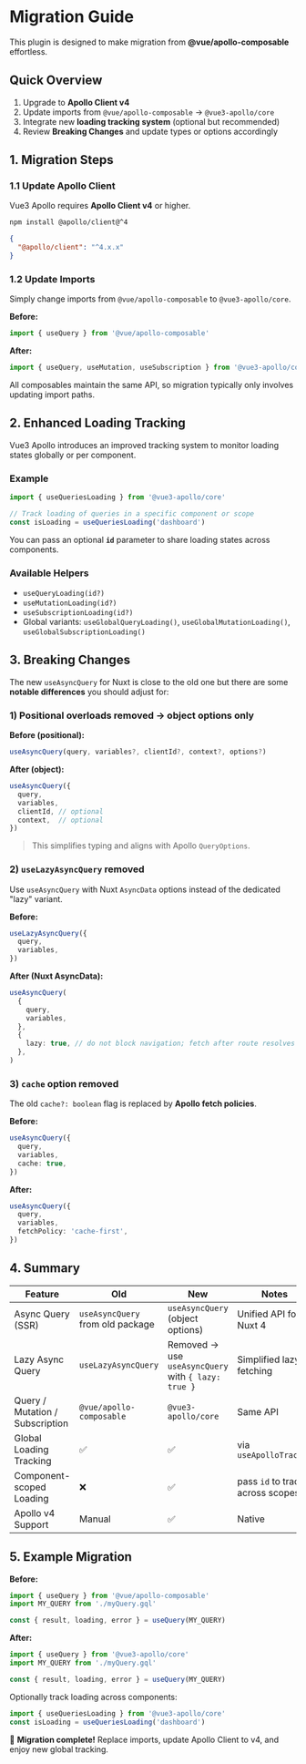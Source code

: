 # Migration Guide

This plugin is designed to make migration from **@vue/apollo-composable** effortless.


## Quick Overview
1. Upgrade to **Apollo Client v4**  
2. Update imports from `@vue/apollo-composable` → `@vue3-apollo/core`  
3. Integrate new **loading tracking system** (optional but recommended)  
4. Review **Breaking Changes** and update types or options accordingly  


## 1. Migration Steps

### 1.1 Update Apollo Client

Vue3 Apollo requires **Apollo Client v4** or higher.

```bash
npm install @apollo/client@^4
```

```json
{
  "@apollo/client": "^4.x.x"
}
```

### 1.2 Update Imports

Simply change imports from `@vue/apollo-composable` to `@vue3-apollo/core`.

**Before:**
```ts
import { useQuery } from '@vue/apollo-composable'
```

**After:**
```ts
import { useQuery, useMutation, useSubscription } from '@vue3-apollo/core'
```

All composables maintain the same API, so migration typically only involves updating import paths.


## 2. Enhanced Loading Tracking

Vue3 Apollo introduces an improved tracking system to monitor loading states globally or per component.

### Example
```ts
import { useQueriesLoading } from '@vue3-apollo/core'

// Track loading of queries in a specific component or scope
const isLoading = useQueriesLoading('dashboard')
```

You can pass an optional **`id`** parameter to share loading states across components.

### Available Helpers
- `useQueryLoading(id?)`
- `useMutationLoading(id?)`
- `useSubscriptionLoading(id?)`
- Global variants: `useGlobalQueryLoading()`, `useGlobalMutationLoading()`, `useGlobalSubscriptionLoading()`


## 3. Breaking Changes

The new `useAsyncQuery` for Nuxt is close to the old one but there are some **notable differences** you should adjust for:

### 1) Positional overloads removed → object options only
**Before (positional):**
```ts
useAsyncQuery(query, variables?, clientId?, context?, options?)
```
**After (object):**
```ts
useAsyncQuery({
  query,
  variables,
  clientId, // optional
  context,  // optional
})
```
> This simplifies typing and aligns with Apollo `QueryOptions`.

### 2) `useLazyAsyncQuery` removed
Use `useAsyncQuery` with Nuxt `AsyncData` options instead of the dedicated "lazy" variant.

**Before:**
```ts
useLazyAsyncQuery({
  query,
  variables,
})
```
**After (Nuxt AsyncData):**
```ts
useAsyncQuery(
  {
    query,
    variables,
  },
  {
    lazy: true, // do not block navigation; fetch after route resolves
  },
)
```

### 3) `cache` option removed
The old `cache?: boolean` flag is replaced by **Apollo fetch policies**.

**Before:**
```ts
useAsyncQuery({
  query,
  variables,
  cache: true,
})
```
**After:**
```ts
useAsyncQuery({
  query,
  variables,
  fetchPolicy: 'cache-first',
})
```

## 4. Summary
| Feature | Old | New | Notes |
|----------|-----|-----|-------|
| Async Query (SSR) | `useAsyncQuery` from old package | `useAsyncQuery` (object options) | Unified API for Nuxt 4 |
| Lazy Async Query | `useLazyAsyncQuery` | Removed → use `useAsyncQuery` with `{ lazy: true }` | Simplified lazy fetching |
| Query / Mutation / Subscription | `@vue/apollo-composable` | `@vue3-apollo/core` | Same API |
| Global Loading Tracking | ✅ | ✅ | via `useApolloTracker` |
| Component-scoped Loading | ❌ | ✅ | pass `id` to track across scopes |
| Apollo v4 Support | Manual | ✅ | Native |


## 5. Example Migration

**Before:**
```ts
import { useQuery } from '@vue/apollo-composable'
import MY_QUERY from './myQuery.gql'

const { result, loading, error } = useQuery(MY_QUERY)
```

**After:**
```ts
import { useQuery } from '@vue3-apollo/core'
import MY_QUERY from './myQuery.gql'

const { result, loading, error } = useQuery(MY_QUERY)
```

Optionally track loading across components:
```ts
import { useQueriesLoading } from '@vue3-apollo/core'
const isLoading = useQueriesLoading('dashboard')
```

🎉 **Migration complete!** Replace imports, update Apollo Client to v4, and enjoy new global tracking.
